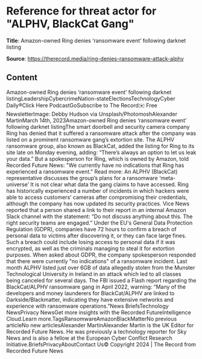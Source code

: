 # Reference for threat actor for "ALPHV, BlackCat Gang"

**Title**: Amazon-owned Ring denies ‘ransomware event’ following darknet listing

**Source**: https://therecord.media/ring-denies-ransomware-attack-alphv

## Content
Amazon-owned Ring denies ‘ransomware event’ following darknet listingLeadershipCybercrimeNation-stateElectionsTechnologyCyber Daily®Click Here PodcastGoSubscribe to The Record✉️ Free NewsletterImage: Debby Hudson via Unsplash/PhotomoshAlexander MartinMarch 14th, 2023Amazon-owned Ring denies ‘ransomware event’ following darknet listingThe smart doorbell and security camera company Ring has denied that it suffered a ransomware attack after the company was listed on a prominent ransomware gang’s extortion site.
The ALPHV ransomware group, also known as BlackCat, added the listing for Ring to its site late on Monday evening, adding: “There’s always an option to let us leak your data.”
But a spokesperson for Ring, which is owned by Amazon, told Recorded Future News: "We currently have no indications that Ring has experienced a ransomware event."
Read more: An ALPHV (BlackCat) representative discusses the group’s plans for a ransomware ‘meta-universe’
It is not clear what data the gang claims to have accessed.
Ring has historically experienced a number of incidents in which hackers were able to access customers’ cameras after compromising their credentials, although the company has now updated its security practices.
Vice News reported that a person shared a link to their report in an internal Amazon Slack channel with the statement: “Do not discuss anything about this. The right security teams are engaged.”
Under the EU's General Data Protection Regulation (GDPR), companies have 72 hours to confirm a breach of personal data to victims after discovering it, or they can face large fines. Such a breach could include losing access to personal data if it was encrypted, as well as the criminals managing to steal it for extortion purposes.
When asked about GDPR, the company spokesperson responded that there were currently "no indications" of a ransomware incident.
Last month ALPHV listed just over 6GB of data allegedly stolen from the Munster Technological University in Ireland in an attack which led to all classes being canceled for several days.
The FBI issued a Flash report regarding the BlackCat/ALPHV ransomware gang in April 2022, warning: “Many of the developers and money launderers for BlackCat/ALPHV are linked to Darkside/Blackmatter, indicating they have extensive networks and experience with ransomware operations.”News BriefsTechnology NewsPrivacy NewsGet more insights with the Recorded FutureIntelligence Cloud.Learn more.TagsRansomwareAmazonBlackMatterNo previous articleNo new articlesAlexander MartinAlexander Martin is the UK Editor for Recorded Future News. He was previously a technology reporter for Sky News and is also a fellow at the European Cyber Conflict Research Initiative.BriefsPrivacyAboutContact Us© Copyright 2024 | The Record from Recorded Future News